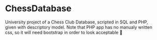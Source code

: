 # ChessDatabase
University project of a Chess Club Database, scripted in SQL and PHP, given with descriptory model.
Note that PHP app has no manualy written css, so it will need bootstrap in order to look acceptable 🙂
